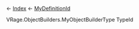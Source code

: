 ← [Index](Api-Index) ← [MyDefinitionId](VRage.Game.MyDefinitionId)

VRage.ObjectBuilders.MyObjectBuilderType TypeId

